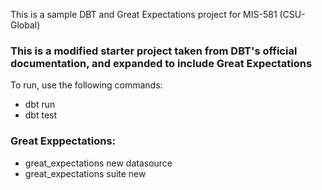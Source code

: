 This is a sample DBT and Great Expectations project for MIS-581 (CSU-Global)

### This is a modified starter project taken from DBT's official documentation, and expanded to include Great Expectations

To run, use the following commands:
- dbt run
- dbt test


### Great Exppectations:
- great_expectations new datasource
- great_expectations suite new
